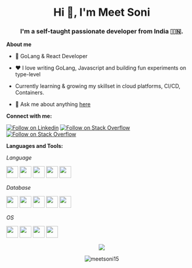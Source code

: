 <h1 align="center">Hi 👋, I'm Meet Soni</h1>
<h3 align="center">I'm a self-taught passionate developer from India 🇮🇳. </h3>

**About me**

- 💼 GoLang & React Developer

- ❤️ I love writing GoLang, Javascript and building fun experiments on type-level

- Currently learning & growing my skillset in cloud platforms, CI/CD, Containers.

- 💬 Ask me about anything [here](https://github.com/meetsoni15/meetsoni15/issues)

**Connect with me:**

[![Follow on Linkedin](https://img.shields.io/badge/LinkedIn-0077B5?style=for-the-badge&logo=linkedin&logoColor=white)](https://linkedin.com/in/meetsoni1511) [![Follow on Stack Overflow](https://img.shields.io/badge/Stack_Overflow-FE7A16?style=for-the-badge&logo=stack-overflow&logoColor=white)](https://stackoverflow.com/users/9101858) [![Follow on Stack Overflow](https://img.shields.io/badge/-Hackerrank-2EC866?style=for-the-badge&logo=HackerRank&logoColor=white)](https://stackoverflow.com/users/9101858)  

**Languages and Tools:**

*Language*

<code><img height="31" src="https://img.shields.io/badge/Go-00ADD8?style=for-the-badge&logo=go&logoColor=white"></code>
<code><img height="31" src="https://img.shields.io/badge/PHP-777BB4?style=for-the-badge&logo=php&logoColor=white"></code>
<code><img height="31" src="https://img.shields.io/badge/Node.js-339933?style=for-the-badge&logo=nodedotjs&logoColor=white"></code>
<code><img height="31" src="https://img.shields.io/badge/TypeScript-007ACC?style=for-the-badge&logo=typescript&logoColor=white"></code>
<code><img height="31" src="https://img.shields.io/badge/JavaScript-323330?style=for-the-badge&logo=javascript&logoColor=F7DF1E"></code>


*Database*

<code><img height="31" src="https://img.shields.io/badge/Amazon%20DynamoDB-4053D6?style=for-the-badge&logo=Amazon%20DynamoDB&logoColor=white"></code>
<code><img height="31" src="https://img.shields.io/badge/MongoDB-4EA94B?style=for-the-badge&logo=mongodb&logoColor=white"></code>
<code><img height="31" src="https://img.shields.io/badge/MySQL-005C84?style=for-the-badge&logo=mysql&logoColor=white"></code>
<code><img height="31" src="https://img.shields.io/badge/PostgreSQL-316192?style=for-the-badge&logo=postgresql&logoColor=white"></code>
<code><img height="31" src="https://img.shields.io/badge/redis-%23DD0031.svg?&style=for-the-badge&logo=redis&logoColor=white"></code>

*OS*

<code><img height="31" src="https://img.shields.io/badge/Linux-FCC624?style=for-the-badge&logo=linux&logoColor=black"></code>
<code><img height="31" src="https://img.shields.io/badge/Ubuntu-E95420?style=for-the-badge&logo=ubuntu&logoColor=white"></code>
<code><img height="31" src="https://img.shields.io/badge/Arch_Linux-1793D1?style=for-the-badge&logo=arch-linux&logoColor=white"></code>
<code><img height="31" src="https://img.shields.io/badge/Cent%20OS-262577?style=for-the-badge&logo=CentOS&logoColor=white"></code>

<p align = "center">
  <img src = "https://github-readme-stats.vercel.app/api?username=meetsoni15&show_icons=true&theme=bear">
</p>


<p align="center"> <img src="https://komarev.com/ghpvc/?username=meetsoni15&label=Profile%20views&color=0e75b6&style=flat" alt="meetsoni15" /> </p>


<!--
**meetsoni15/meetsoni15** is a ✨ _special_ ✨ repository because its `README.md` (this file) appears on your GitHub profile.

Here are some ideas to get you started:

- 🔭 I’m currently working on ...
- 🌱 I’m currently learning ...
- 👯 I’m looking to collaborate on ...
- 🤔 I’m looking for help with ...
- 💬 Ask me about ...
- 📫 How to reach me: ...
- 😄 Pronouns: ...
- ⚡ Fun fact: ...
-->
